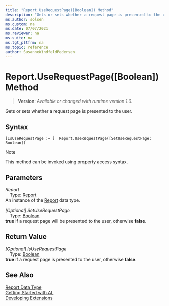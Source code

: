```yaml
---
title: "Report.UseRequestPage([Boolean]) Method"
description: "Gets or sets whether a request page is presented to the user."
ms.author: solsen
ms.custom: na
ms.date: 07/07/2021
ms.reviewer: na
ms.suite: na
ms.tgt_pltfrm: na
ms.topic: reference
author: SusanneWindfeldPedersen
---
```

[//]: # (START>DO_NOT_EDIT)
[//]: # (IMPORTANT:Do not edit any of the content between here and the END>DO_NOT_EDIT.)
[//]: # (Any modifications should be made in the .xml files in the ModernDev repo.)
# Report.UseRequestPage([Boolean]) Method
> **Version**: _Available or changed with runtime version 1.0._

Gets or sets whether a request page is presented to the user.


## Syntax
```AL
[IsUseRequestPage := ]  Report.UseRequestPage([SetUseRequestPage: Boolean])
```
> [!NOTE]
> This method can be invoked using property access syntax.
## Parameters
*Report*  
&emsp;Type: [Report](report-data-type.md)  
An instance of the [Report](report-data-type.md) data type.  

*[Optional] SetUseRequestPage*  
&emsp;Type: [Boolean](../boolean/boolean-data-type.md)  
**true** if a request page will be presented to the user, otherwise **false**.  


## Return Value
*[Optional] IsUseRequestPage*  
&emsp;Type: [Boolean](../boolean/boolean-data-type.md)  
**true** if a request page is presented to the user, otherwise **false**.


[//]: # (IMPORTANT: END>DO_NOT_EDIT)
## See Also
[Report Data Type](report-data-type.md)  
[Getting Started with AL](../../devenv-get-started.md)  
[Developing Extensions](../../devenv-dev-overview.md)